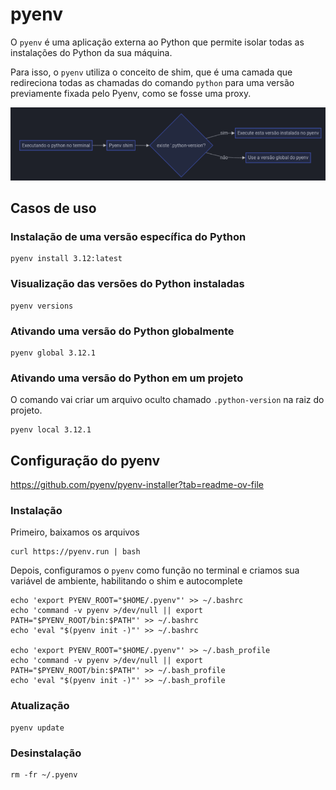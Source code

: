 # pyenv

O `pyenv` é uma aplicação externa ao Python que permite isolar todas as instalações do Python da sua máquina. 

Para isso, o `pyenv` utiliza o conceito de shim, que é uma camada que redireciona todas as chamadas do comando `python` para uma versão previamente fixada pelo Pyenv, como se fosse uma proxy.

![alt text](image.png)

## Casos de uso 

### Instalação de uma versão específica do Python

```tsx
pyenv install 3.12:latest
```

### Visualização das versões do Python instaladas

```tsx
pyenv versions
```

### Ativando uma versão do Python globalmente

```tsx
pyenv global 3.12.1
```

### Ativando uma versão do Python em um projeto

O comando vai criar um arquivo oculto chamado `.python-version` na raiz do projeto.

```tsx
pyenv local 3.12.1
```

## Configuração do pyenv

https://github.com/pyenv/pyenv-installer?tab=readme-ov-file

### Instalação

Primeiro, baixamos os arquivos

```tsx
curl https://pyenv.run | bash
```

Depois, configuramos o `pyenv` como função no terminal e criamos sua variável de ambiente, habilitando o shim e autocomplete

```tsx
echo 'export PYENV_ROOT="$HOME/.pyenv"' >> ~/.bashrc
echo 'command -v pyenv >/dev/null || export PATH="$PYENV_ROOT/bin:$PATH"' >> ~/.bashrc
echo 'eval "$(pyenv init -)"' >> ~/.bashrc

echo 'export PYENV_ROOT="$HOME/.pyenv"' >> ~/.bash_profile
echo 'command -v pyenv >/dev/null || export PATH="$PYENV_ROOT/bin:$PATH"' >> ~/.bash_profile
echo 'eval "$(pyenv init -)"' >> ~/.bash_profile
```

### Atualização

```tsx
pyenv update
```

### Desinstalação
 
```tsx
rm -fr ~/.pyenv
```



